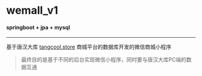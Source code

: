 # wemall_v1

#### springboot + jpa + mysql

---

基于唐汉大库 [tangcool.store](http://www.tangcool.store/) 商城平台的数据库开发的微信商城小程序

>最终目的是基于不同的后台实现微信小程序，同时要与唐汉大库PC端的数据互通
